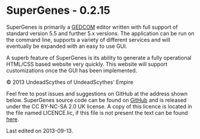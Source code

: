 # SuperGenes - 0.2.15 #

SuperGenes is primarily a [GEDCOM](http://en.wikipedia.org/wiki/GEDCOM) editor
written with full support of standard version 5.5 and further 5.x versions. The
application can be run on the command line, supports a variety of different
services and will eventually be expanded with an easy to use GUI.

A superb feature of SuperGenes is its ability to generate a fully operational
HTML/CSS based website very quickly. This website will support customizations
once the GUI has been implemented.

&copy; 2013 UndeadScythes of UndeadScythes' Empire

Feel free to post issues and suggestions on GitHub at the address shown below.
SuperGenes source code can be found on
[GitHub](https://github.com/UndeadScythes/SuperGenes) and is released under the
CC BY-NC-SA 2.0 UK license. A copy of this licence is located in the file named
LICENCE.lic, if this file is not present the text can be found
[here](http://creativecommons.org/licenses/by-nc-sa/2.0/uk/legalcode).

Last edited on 2013-09-13.
